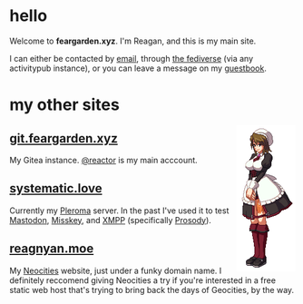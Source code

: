 # hello

Welcome to **feargarden.xyz**. I'm Reagan, and this is my main site.

I can either be contacted by [email](mailto:reagan@systematic.love), through [the fediverse](https://systematic.love/nyarlathotep) (via any activitypub instance), or you can leave a message on my [guestbook](https://reagan.123guestbook.com).

# my other sites

<img src="/images/shannon.gif" alt="Shannon from Umineko" style="float:right;">

## [git.feargarden.xyz](https://git.feargarden.xyz) 

My Gitea instance. [@reactor](https://git.feargarden.xyz/reactor) is my main acccount.

## [systematic.love](https://systematic.love)

<a href="https://youtu.be/gWiA9o6fv4U"><i class="fa fa-music" aria-hidden="true"></i></a> Currently my [Pleroma](https://pleroma.social) server. In the past I've used it to test [Mastodon](https://joinmastodon.org), [Misskey](https://join.misskey.page), and [XMPP](https://xmpp.org) (specifically [Prosody](https://prosody.im)).

## [reagnyan.moe](https://reagnyan.moe)

My [Neocities](https://neocities.org) website, just under a funky domain name. I definitely reccomend giving Neocities a try if you're interested in a free static web host that's trying to bring back the days of Geocities, by the way.